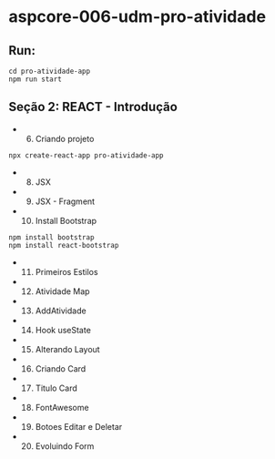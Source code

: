 # aspcore-006-udm-pro-atividade

## Run:

```
cd pro-atividade-app
npm run start
```

## Seção 2: REACT - Introdução

- 6. Criando projeto

```
npx create-react-app pro-atividade-app
```

- 8. JSX
- 9. JSX - Fragment
- 10. Install Bootstrap

```
npm install bootstrap
npm install react-bootstrap
```

- 11. Primeiros Estilos
- 12. Atividade Map
- 13. AddAtividade
- 14. Hook useState
- 15. Alterando Layout
- 16. Criando Card
- 17. Titulo Card
- 18. FontAwesome
- 19. Botoes Editar e Deletar
- 20. Evoluindo Form